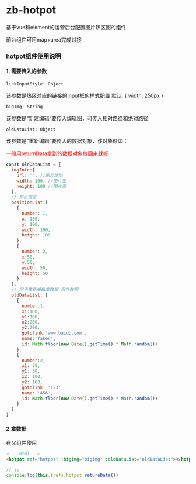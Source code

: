 # zb-hotpot

基于vue和element的运营后台配置图片热区图的组件

前台组件可用map+area完成对接

### hotpot组件使用说明

#### 1. 需要传入的参数

```linkInputStyle: Object```

该参数是热区对应的链接的input框的样式配置 默认: { width: 250px }

```bigImg: String```

该参数是“新建编辑”要传入编辑图，可传入相对路径和绝对路径

```oldDataList: Object```

该参数是“重新编辑”要传入的数据对象，该对象形如：

<span style="color:red;">一般用returnData拿到的数据对象放回来就好</span>
```javascript
const oldDataList = {
  imgInfo:{
    url: '', //图片地址
    width: 100, //图片宽
    height: 100 //图片高
  },
  // 热区信息
  positionList:[
    {
      number: 1,
      x: 100,
      y: 100,
      width: 100,
      height: 100
    },
    {
      number: 2,
      x:50,
      y:50,
      width: 50,
      height: 50
    }
  ],
  // 用于重新编辑拿数据 保存数据
  oldDataList: [
    {
      number:1,
      x1:100,
      y1:100,
      x2:200,
      y2:200,
      gotolink:'www.baidu.com',
      name:'faker',
      id: Math.floor(new Date().getTime() * Math.random())
    },
    {
      number:2,
      x1: 50,
      y1: 50,
      x2: 100,
      y2: 100,
      gotolink: '123',
      name: '456',
      id: Math.floor(new Date().getTime() * Math.random())
    }
  ]
}
```

#### 2.拿数据

在父组件使用
```html
<!-- html -->
<hotpot ref="hotpot" :bigImg="bigImg" :oldDataList="oldDataList"></hotpot>
```
```javascript
// js
console.log(this.$refs.hotpot.returnData())
```
